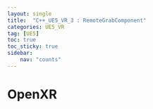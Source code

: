 ```yaml
---
layout: single
title:  "C++_UE5_VR_3 : RemoteGrabComponent"
categories: UE5_VR
tag: [UE5]
toc: true
toc_sticky: true
sidebar:
    nav: "counts"
---
```


# OpenXR
